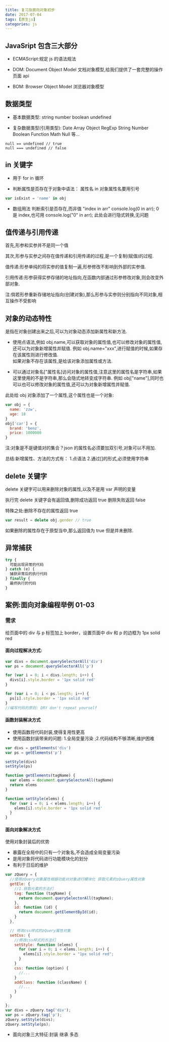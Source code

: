 ```yaml
---
title: 复习及面向对象初步
date: 2017-07-04
tags: [原生js]
categories: js
---
```


## JavaSript 包含三大部分

* ECMAScript:规定 js 的语法规法

* DOM: Document Object Model 文档对象模型,给我们提供了一套完整的操作页面 api

* BOM: Browser Object Model 浏览器对象模型

## 数据类型

* 基本数据类型: string number boolean undefined

* 复杂数据类型(引用类型): Date Array Object RegExp String Number Boolean Function Math Null 等...

```JS
null == undefined // true
null === undefined // false
```

## in 关键字

* 用于 for in 循环

* 判断属性是否存在于对象中语法： 属性名 in 对象属性名要用引号

```js
var isExist = 'name' in obj
```

* 数组用法 判断索引是否存在,而非值 "index in arr"
  console.log(0 in arr);
  0 是 index,也可用 console.log("0" in arr);
  此处会进行隐式转换,无问题

## 值传递与引用传递

首先,形参和实参并不是同一个值

其次,形参与实参之间存在值传递和引用传递的过程,是一个复制(赋值)的过程.

值传递:形参单纯的将实参的值复制一遍,形参修改不影响到外部的实参值.

引用传递:形参获得实参存储的地址指向,在函数内部通过形参修改对象,则会改变外部对象.

注:倘若形参重新存储地址指向(创建对象),那么形参与实参则分别指向不同对象,相互操作不受影响

## 对象的动态特性

是指在对象创建出来之后,可以为对象动态添加新属性和新方法.

* 使用点语法,例如 obj.name,可以获取对象的属性值,也可以修改对象的属性值,还可以为对象新增属性并赋值. 例如 obj.name="xxx",进行赋值的时候,如果存在该属性则进行修改值.  
  如果对象不存在该属性,是给该对象添加属性或方法.

* 可以通过对象名["属性名]访问对象的属性值,注意这里的属性名是字符串,如果这里使用的不是字符串,那么会隐式地转变成字符串.
  例如 obj["name"],同时也可以也可以修改对象的属性值,还可以为对象新增属性并赋值.

此处给 obj 对象添加了一个属性,这个属性也是一个对象:

```js
var obj = {
  name: 'zzw',
  age: 18
}
obj['car'] = {
  brand: 'benz',
  price: 1000000
}
```

注:对象是不是键值对的集合？json 的属性名必须要加双引号,对象可以不用加.

总结:新增属性、方法的方式有： 1.点语法 2.通过[]的形式,必须使用字符串

## delete 关键字

delete 关键字可以用来删除对象的属性,以及不是用 var 声明的变量

执行完 delete 关键字会有返回值,删除成功返回 true 删除失败返回 false

特殊之处:删除不存在的属性返回 true

```js
var result = delete obj.gender // true
```

如果删除的属性存在于原型当中,那么返回值为 true 但是并未删除.

## 异常捕获

```js
try {
  可能出现异常的代码
} catch (e) {
  捕获异常后的执行代码
} finally {
  最终执行的代码
}
```

## 案例:面向对象编程举例 01-03

### 需求

给页面中的 div 与 p 标签加上 border，设置页面中 div 和 p 的边框为 1px solid red

#### 面向过程解决方式:

```js
var divs = document.querySelectorAll('div')
var ps = document.querySelectorAll('p')

for (var i = 0; i < divs.length; i++) {
  divs[i].style.border = '1px solid red'
}

for (var i = 0; i < ps.length; i++) {
  ps[i].style.border = '1px solid red'
}
//编写代码的原则: DRY don't repeat yourself
```

#### 函数封装解决方式

* 使用函数将代码封装,使得复用性更高
* 使用函数封装带来的问题: 1.全局变量污染 ;2.代码结构不够清晰,维护困难

```js
var divs = getElements('div')
var ps = getElements('p')

setStyle(divs)
setStyle(ps)

function getElements(tagName) {
  var elems = document.querySelectorAll(tagName)
  return elems
}

function setStyle(elems) {
  for (var i = 0; i < elems.length; i++) {
    elems[i].style.border = '1px solid red'
  }
}
```

#### 面向对象解决方式

使用对象封装后的优势

* 暴露在全局中的只有一个对象名,不会造成全局变量污染
* 是用对象将代码进行功能模块化的划分
* 有利于日后的维护

```js
var zQuery = {
  //使用zQuery对象属性根据功能对对象进行模块化 获取元素的zQuery属性对象
  getEle: {
    //1.获取元素的方法们
    tag: function (tagName) {
      return document.querySelectorAll(tagName);
    },
    id: function (id) {
      return document.getElementById(id);
    }
  },

  // 修改css样式的zQuery属性对象
  setCss: {
    //修改css样式的方法们
    setStyle: function (elems) {
      for (var i = 0; i < elems.length; i++) {
        elems[i].style.border = "1px solid red";
      }
    }
    css: function (option) {
      //...
    }
    addClass: function (className) {
      //...
    }
  }

};
var divs = zQuery.tag('div');
var ps = zQuery.tag('p');
zQuery.setStyle(divs);
zQuery.setStyle(ps);
```

* 面向对象三大特征:封装 继承 多态
